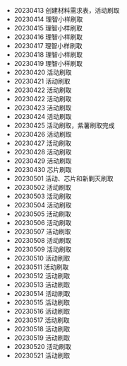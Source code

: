 - 20230413 创建材料需求表，活动刷取
- 20230414 理智小样刷取
- 20230415 理智小样刷取
- 20230416 理智小样刷取
- 20230417 理智小样刷取
- 20230418 理智小样刷取
- 20230419 理智小样刷取
- 20230420 活动刷取
- 20230421 活动刷取
- 20230422 活动刷取
- 20230422 活动刷取
- 20230423 活动刷取
- 20230424 活动刷取
- 20230425 活动刷取，紫薯刷取完成
- 20230426 活动刷取
- 20230427 活动刷取
- 20230428 活动刷取
- 20230429 活动刷取
- 20230430 芯片刷取
- 20230501 活动、芯片和新剿灭刷取
- 20230502 活动刷取
- 20230503 活动刷取
- 20230504 活动刷取
- 20230505 活动刷取
- 20230506 活动刷取
- 20230507 活动刷取
- 20230508 活动刷取
- 20230509 活动刷取
- 20230510 活动刷取
- 20230511 活动刷取
- 20230512 活动刷取
- 20230513 活动刷取
- 20230514 活动刷取
- 20230515 活动刷取
- 20230516 活动刷取
- 20230517 活动刷取
- 20230518 活动刷取
- 20230519 活动刷取
- 20230520 活动刷取
- 20230521 活动刷取
